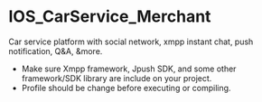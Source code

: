 # IOS_CarService_Merchant
Car service platform with social network, xmpp instant chat, push notification, Q&amp;A, &amp;more. 
<br/>
- Make sure Xmpp framework, Jpush SDK, and some other framework/SDK library are include on your project.  
- Profile should be change before executing or compiling.
